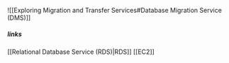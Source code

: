 ![[Exploring Migration and Transfer Services#Database Migration Service (DMS)]]
##### links
[[Relational Database Service (RDS)|RDS]]
[[EC2]]